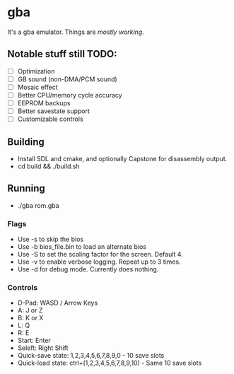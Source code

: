 # gba
It's a gba emulator. Things are _mostly working_.

## Notable stuff still TODO:

- [ ] Optimization
- [ ] GB sound (non-DMA/PCM sound)
- [ ] Mosaic effect
- [ ] Better CPU/memory cycle accuracy
- [ ] EEPROM backups
- [ ] Better savestate support
- [ ] Customizable controls

## Building
- Install SDL and cmake, and optionally Capstone for disassembly output.
- cd build && ./build.sh

## Running
- ./gba rom.gba

### Flags
- Use -s to skip the bios
- Use -b bios_file.bin to load an alternate bios
- Use -S <int> to set the scaling factor for the screen. Default 4.
- Use -v to enable verbose logging. Repeat up to 3 times.
- Use -d for debug mode. Currently does nothing.

### Controls
- D-Pad: WASD / Arrow Keys
- A: J or Z
- B: K or X
- L: Q
- R: E
- Start: Enter
- Seleft: Right Shift
- Quick-save state: 1,2,3,4,5,6,7,8,9,0 - 10 save slots
- Quick-load state: ctrl+(1,2,3,4,5,6,7,8,9,10) - Same 10 save slots
